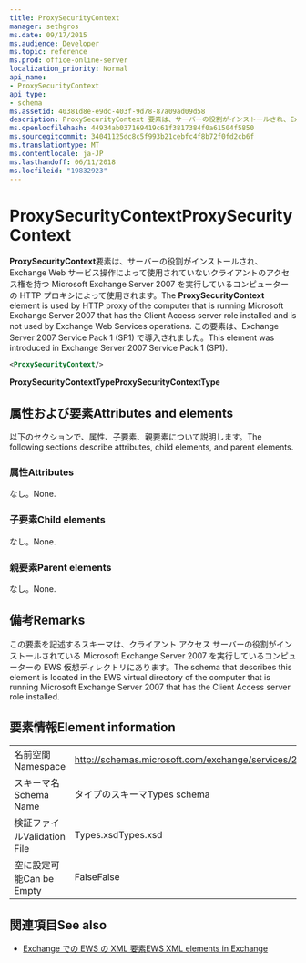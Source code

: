 ```yaml
---
title: ProxySecurityContext
manager: sethgros
ms.date: 09/17/2015
ms.audience: Developer
ms.topic: reference
ms.prod: office-online-server
localization_priority: Normal
api_name:
- ProxySecurityContext
api_type:
- schema
ms.assetid: 40381d8e-e9dc-403f-9d78-87a09ad09d58
description: ProxySecurityContext 要素は、サーバーの役割がインストールされ、Exchange Web サービス操作によって使用されていないクライアントのアクセス権を持つ Microsoft Exchange Server 2007 を実行しているコンピューターの HTTP プロキシによって使用されます。 この要素は、Exchange Server 2007 Service Pack 1 (SP1) で導入されました。
ms.openlocfilehash: 44934ab037169419c61f3817384f0a61504f5850
ms.sourcegitcommit: 34041125dc8c5f993b21cebfc4f8b72f0fd2cb6f
ms.translationtype: MT
ms.contentlocale: ja-JP
ms.lasthandoff: 06/11/2018
ms.locfileid: "19832923"
---
```

# <a name="proxysecuritycontext"></a><span data-ttu-id="74a0a-104">ProxySecurityContext</span><span class="sxs-lookup"><span data-stu-id="74a0a-104">ProxySecurityContext</span></span>

<span data-ttu-id="74a0a-105">**ProxySecurityContext**要素は、サーバーの役割がインストールされ、Exchange Web サービス操作によって使用されていないクライアントのアクセス権を持つ Microsoft Exchange Server 2007 を実行しているコンピューターの HTTP プロキシによって使用されます。</span><span class="sxs-lookup"><span data-stu-id="74a0a-105">The **ProxySecurityContext** element is used by HTTP proxy of the computer that is running Microsoft Exchange Server 2007 that has the Client Access server role installed and is not used by Exchange Web Services operations.</span></span> <span data-ttu-id="74a0a-106">この要素は、Exchange Server 2007 Service Pack 1 (SP1) で導入されました。</span><span class="sxs-lookup"><span data-stu-id="74a0a-106">This element was introduced in Exchange Server 2007 Service Pack 1 (SP1).</span></span> 
  
```xml
<ProxySecurityContext/>
```

 <span data-ttu-id="74a0a-107">**ProxySecurityContextType**</span><span class="sxs-lookup"><span data-stu-id="74a0a-107">**ProxySecurityContextType**</span></span>
## <a name="attributes-and-elements"></a><span data-ttu-id="74a0a-108">属性および要素</span><span class="sxs-lookup"><span data-stu-id="74a0a-108">Attributes and elements</span></span>

<span data-ttu-id="74a0a-109">以下のセクションで、属性、子要素、親要素について説明します。</span><span class="sxs-lookup"><span data-stu-id="74a0a-109">The following sections describe attributes, child elements, and parent elements.</span></span>
  
### <a name="attributes"></a><span data-ttu-id="74a0a-110">属性</span><span class="sxs-lookup"><span data-stu-id="74a0a-110">Attributes</span></span>

<span data-ttu-id="74a0a-111">なし。</span><span class="sxs-lookup"><span data-stu-id="74a0a-111">None.</span></span>
  
### <a name="child-elements"></a><span data-ttu-id="74a0a-112">子要素</span><span class="sxs-lookup"><span data-stu-id="74a0a-112">Child elements</span></span>

<span data-ttu-id="74a0a-113">なし。</span><span class="sxs-lookup"><span data-stu-id="74a0a-113">None.</span></span>
  
### <a name="parent-elements"></a><span data-ttu-id="74a0a-114">親要素</span><span class="sxs-lookup"><span data-stu-id="74a0a-114">Parent elements</span></span>

<span data-ttu-id="74a0a-115">なし。</span><span class="sxs-lookup"><span data-stu-id="74a0a-115">None.</span></span>
  
## <a name="remarks"></a><span data-ttu-id="74a0a-116">備考</span><span class="sxs-lookup"><span data-stu-id="74a0a-116">Remarks</span></span>

<span data-ttu-id="74a0a-117">この要素を記述するスキーマは、クライアント アクセス サーバーの役割がインストールされている Microsoft Exchange Server 2007 を実行しているコンピューターの EWS 仮想ディレクトリにあります。</span><span class="sxs-lookup"><span data-stu-id="74a0a-117">The schema that describes this element is located in the EWS virtual directory of the computer that is running Microsoft Exchange Server 2007 that has the Client Access server role installed.</span></span>
  
## <a name="element-information"></a><span data-ttu-id="74a0a-118">要素情報</span><span class="sxs-lookup"><span data-stu-id="74a0a-118">Element information</span></span>

|||
|:-----|:-----|
|<span data-ttu-id="74a0a-119">名前空間</span><span class="sxs-lookup"><span data-stu-id="74a0a-119">Namespace</span></span>  <br/> |http://schemas.microsoft.com/exchange/services/2006/types  <br/> |
|<span data-ttu-id="74a0a-120">スキーマ名</span><span class="sxs-lookup"><span data-stu-id="74a0a-120">Schema Name</span></span>  <br/> |<span data-ttu-id="74a0a-121">タイプのスキーマ</span><span class="sxs-lookup"><span data-stu-id="74a0a-121">Types schema</span></span>  <br/> |
|<span data-ttu-id="74a0a-122">検証ファイル</span><span class="sxs-lookup"><span data-stu-id="74a0a-122">Validation File</span></span>  <br/> |<span data-ttu-id="74a0a-123">Types.xsd</span><span class="sxs-lookup"><span data-stu-id="74a0a-123">Types.xsd</span></span>  <br/> |
|<span data-ttu-id="74a0a-124">空に設定可能</span><span class="sxs-lookup"><span data-stu-id="74a0a-124">Can be Empty</span></span>  <br/> |<span data-ttu-id="74a0a-125">False</span><span class="sxs-lookup"><span data-stu-id="74a0a-125">False</span></span>  <br/> |
   
## <a name="see-also"></a><span data-ttu-id="74a0a-126">関連項目</span><span class="sxs-lookup"><span data-stu-id="74a0a-126">See also</span></span>



- [<span data-ttu-id="74a0a-127">Exchange での EWS の XML 要素</span><span class="sxs-lookup"><span data-stu-id="74a0a-127">EWS XML elements in Exchange</span></span>](ews-xml-elements-in-exchange.md)

